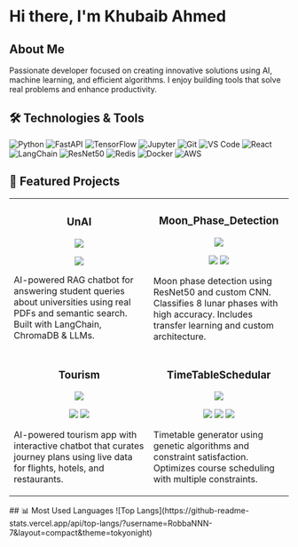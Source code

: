 # Hi there, I'm Khubaib Ahmed

## About Me
Passionate developer focused on creating innovative solutions using AI, machine learning, and efficient algorithms. I enjoy building tools that solve real problems and enhance productivity.

## 🛠 Technologies & Tools
![Python](https://img.shields.io/badge/-Python-3776AB?style=flat-square&logo=python&logoColor=white)
![FastAPI](https://img.shields.io/badge/-FastAPI-009688?style=flat-square&logo=fastapi&logoColor=white)
![TensorFlow](https://img.shields.io/badge/-TensorFlow-FF6F00?style=flat-square&logo=tensorflow&logoColor=white)
![Jupyter](https://img.shields.io/badge/-Jupyter-F37626?style=flat-square&logo=jupyter&logoColor=white)
![Git](https://img.shields.io/badge/-Git-F05032?style=flat-square&logo=git&logoColor=white)
![VS Code](https://img.shields.io/badge/-VS%20Code-007ACC?style=flat-square&logo=visual-studio-code&logoColor=white)
![React](https://img.shields.io/badge/-React-61DAFB?style=flat-square&logo=react&logoColor=black)
![LangChain](https://img.shields.io/badge/-LangChain-000000?style=flat-square&logo=langchain&logoColor=white)
![ResNet50](https://img.shields.io/badge/-ResNet50-4B8BBE?style=flat-square&logo=tensorflow&logoColor=white)
![Redis](https://img.shields.io/badge/-Redis-DC382D?style=flat-square&logo=redis&logoColor=white)
![Docker](https://img.shields.io/badge/-Docker-2496ED?style=flat-square&logo=docker&logoColor=white)
![AWS](https://img.shields.io/badge/-AWS-232F3E?style=flat-square&logo=amazon-aws&logoColor=white)


## 🚀 Featured Projects

<div align="center">
<table>
  <tr>
    <td width="50%">
      <h3 align="center">UnAI</h3>
      <div align="center">
        <a href="https://github.com/RobbaNNN-7/UnAI" target="_blank"><img src="https://img.shields.io/badge/-Repo-000?style=flat-square&logo=github&logoColor=white"></a>
      </div>
      <p align="center">
        <img src="https://img.shields.io/badge/-Python-3776AB?style=flat-square&logo=python&logoColor=white">
      </p>
      <p>AI-powered RAG chatbot for answering student queries about universities using real PDFs and semantic search. Built with LangChain, ChromaDB & LLMs.</p>
    </td>
    <td width="50%">
      <h3 align="center">Moon_Phase_Detection</h3>
      <div align="center">
        <a href="https://github.com/RobbaNNN-7/Moon_Phase_Detection" target="_blank"><img src="https://img.shields.io/badge/-Repo-000?style=flat-square&logo=github&logoColor=white"></a>
      </div>
      <p align="center">
        <img src="https://img.shields.io/badge/-Jupyter-F37626?style=flat-square&logo=jupyter&logoColor=white">
        <img src="https://img.shields.io/badge/-TensorFlow-FF6F00?style=flat-square&logo=tensorflow&logoColor=white">
      </p>
      <p>Moon phase detection using ResNet50 and custom CNN. Classifies 8 lunar phases with high accuracy. Includes transfer learning and custom architecture.</p>
    </td>
  </tr>
  <tr>
    <td width="50%">
      <h3 align="center">Tourism</h3>
      <div align="center">
        <a href="https://github.com/RobbaNNN-7/Tourism" target="_blank"><img src="https://img.shields.io/badge/-Repo-000?style=flat-square&logo=github&logoColor=white"></a>
      </div>
      <p align="center">
        <img src="https://img.shields.io/badge/-Python-3776AB?style=flat-square&logo=python&logoColor=white">
        <img src="https://img.shields.io/badge/React:_1-FFD700?style=flat-square&logo=star&logoColor=white">
      </p>
      <p>AI-powered tourism app with interactive chatbot that curates journey plans using live data for flights, hotels, and restaurants.</p>
    </td>
    <td width="50%">
      <h3 align="center">TimeTableSchedular</h3>
      <div align="center">
        <a href="https://github.com/RobbaNNN-7/TimeTableSchedular" target="_blank"><img src="https://img.shields.io/badge/-Repo-000?style=flat-square&logo=github&logoColor=white"></a>
      </div>
      <p align="center">
        <img src="https://img.shields.io/badge/-Python-3776AB?style=flat-square&logo=python&logoColor=white">
        <img src="https://img.shields.io/badge/-Stars:_1-FFD700?style=flat-square&logo=star&logoColor=white">
        <img src="https://img.shields.io/badge/-Forks:_1-4183C4?style=flat-square&logo=fork&logoColor=white">
      </p>
      <p>Timetable generator using genetic algorithms and constraint satisfaction. Optimizes course scheduling with multiple constraints.</p>
    </td>
  </tr>
</table>
</div>
## 📊 Most Used Languages
![Top Langs](https://github-readme-stats.vercel.app/api/top-langs/?username=RobbaNNN-7&layout=compact&theme=tokyonight)

